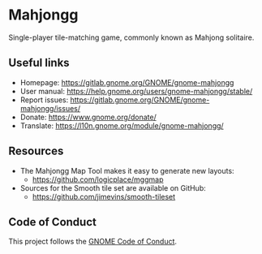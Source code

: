 # Mahjongg

Single-player tile-matching game, commonly known as Mahjong solitaire.

## Useful links

- Homepage: <https://gitlab.gnome.org/GNOME/gnome-mahjongg>
- User manual: <https://help.gnome.org/users/gnome-mahjongg/stable/>
- Report issues: <https://gitlab.gnome.org/GNOME/gnome-mahjongg/issues/>
- Donate: <https://www.gnome.org/donate/>
- Translate: <https://l10n.gnome.org/module/gnome-mahjongg/>

## Resources

- The Mahjongg Map Tool makes it easy to generate new layouts:
  - <https://github.com/logicplace/mggmap>
- Sources for the Smooth tile set are available on GitHub:
  - <https://github.com/jimevins/smooth-tileset>

## Code of Conduct

This project follows the [GNOME Code of Conduct](https://conduct.gnome.org/).
